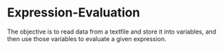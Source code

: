# Expression-Evaluation

The objective is to read data from a textfile and store it into variables, and then use those variables to evaluate a given expression.
